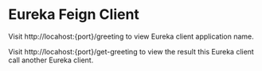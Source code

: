 # Eureka Feign Client

Visit http://locahost:{port}/greeting to view Eureka client application name.

Visit http://locahost:{port}/get-greeting to view the result this Eureka client call another Eureka client.
